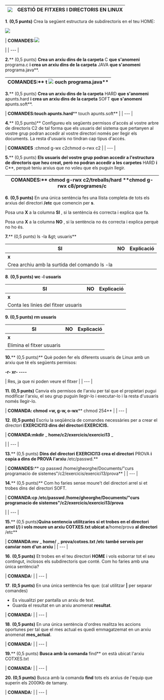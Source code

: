 | ![](RackMultipart20220303-4-1ve1fn3_html_aec8a7489275c163.png) | **GESTIÓ DE FITXERS I DIRECTORIS EN LINUX** |
| --- | --- |

**1**. **(0,5 punts)** Crea la següent estructura de subdirectoris en el teu HOME:

![](RackMultipart20220303-4-1ve1fn3_html_2a0d6772c5e881.png)

| **COMANDES:**![](RackMultipart20220303-4-1ve1fn3_html_4368b46cdc3b7690.png)


 |
| --- |

**2.**** (0,5 punts) **Crea un arxiu dins de la carpeta** C **que s&#39;anomeni** programa.c **i crea un arxiu dins de la carpeta** JAVA **que s&#39;anomeni** programa.java**.

| **COMANDES:**** t ![](RackMultipart20220303-4-1ve1fn3_html_daf0bc63364925b0.png) ouch programa.java** |
| --- |

**3.**** (0,5 punts) **Crea un arxiu dins de la carpeta** HARD **que s&#39;anomeni** apunts.hard **i crea un arxiu dins de la carpeta** SOFT **que s&#39;anomeni** apunts.soft**.

| **COMANDES:touch apunts.hard**** touch apunts.soft**
 |
| --- |

**4.**** (0,5 punts)** Configureu els següents permisos d&#39;accés al vostre arbre de directoris C2 de tal forma que els usuaris del sistema que pertanyen al vostre grup podran accedir al vostre directori només per llegir els documents. La resta d&#39;usuaris no tindran cap tipus d&#39;accés.

| **COMANDES** :chmod g-wx c2chmod o-rwx c2
 |
| --- |

**5.**** (0,5 punts) **Els usuaris del vostre grup podran accedir a l&#39;estructura de directoris que heu creat, però no podran accedir a les carpetes** HARD **i** C**, perquè teniu arxius que no voleu que els puguin llegir.

| **COMANDES:**** chmod g-rwx c2/treballs/hard ****chmod g-rwx c8/programes/c** |
| --- |

**6**. **(0,5 punts)** En una única sentència fes una llista completa de tots els arxius del directori **/etc** que comencin per **s**.

Posa una **X** a la columna **SI** , si la sentència és correcta i explica que fa.

Posa una **X** a la columna **NO** , si la sentència no és correcta i explica perquè no ho és.

**7.**** (0,5 punts) ls -la \&gt; usuaris**

| **SI** | **NO** | **Explicació** |
| --- | --- | --- |
| **x** |
 | Crea archiu amb la surtida del comando ls -la |

**8**. **(0,5 punts) wc -l usuaris**

| **SI** | **NO** | **Explicació** |
| --- | --- | --- |
| **x** |
 | Conta les linies del fitxer usuaris |

**9. (0,5 punts) rm usuaris**

| **SI** | **NO** | **Explicació** |
| --- | --- | --- |
| **x** |
 | Elimina el fitxer usuaris |

**10.**** (0,5 punts)** Què poden fer els diferents usuaris de Linux amb un arxiu que té els següents permisos:

**-r- xr- ----**

| Res, ja que ni poden veure el fitxer
 |
| --- |

**11. (0,5 punts)** Canvia els permisos de l&#39;arxiu per tal que el propietari pugui modificar l&#39;arxiu, el seu grup puguin llegir-lo i executar-lo i la resta d&#39;usuaris només llegir-lo.

| **COMANDA: chmod +w, g-w, o-wx**** chmod 254**
 |
| --- |

**12**. **(0,5 punts)** Escriu la seqüència de comandes necessàries per a crear el directori **EXERCICI13 dins del directori EXERCICIS.**

| **COMANDA:mkdir** _ **home/c2/exercicis/exercici13** _


 |
| --- |

**13.**** (0,5 punts) **Dins del directori EXERCICI13 crea el directori** PROVA **i copia a dins de PROVA l&#39;arxiu** /etc/passwd.**

| **COMANDES:**** cp passwd /home/gheorghe/Documents/&quot;curs programacio de sistemes&quot;/c2/exercicis/exercici13/prova**
 |
| --- |

**14.**** (0,5 punts)** Com ho faries sense moure&#39;t del directori arrel si et trobes dins del directori SOFT.

| **COMANDA:cp /etc/passwd /home/gheorghe/Documents/&quot;curs programacio de sistemes&quot;/c2/exercicis/exercici13/prova**


 |
| --- |

**15.**** (0,5 punts)**Quina sentencia utilitzaries si et trobes en el directori arrel (/) i vols moure un arxiu COTXES.txt ubicat a**/home/prova **al directori** /etc**

| **COMANDA:mv** _ **home/** _ **prova/cotxes.txt /etc**  **també serveis per canviar nom d&#39;un arxiu**
 |
| --- |

**16**. **(0,5 punts)** Et trobes en el teu directori **HOME** i vols esborrar tot el seu contingut, inclosos els subdirectoris que conté. Com ho faries amb una única sentència?

| **COMANDA:**
 |
| --- |

**17**. **(0,5 punts)** En una única sentència fes que: (cal utilitzar **|** per separar comandes)

- Es visualitzi per pantalla un arxiu de text.
- Guarda el resultat en un arxiu anomenat **resultat**.

| **COMANDA:**
 |
| --- |

**18**. **(0,5 punts)** En una única sentència d&#39;ordres realitza les accions oportunes per tal que el mes actual es quedi emmagatzemat en un arxiu anomenat **mes\_actual**.

| **COMANDA:**
 |
| --- |

**19.**** (0,5 punts) **Busca amb la comanda** find** on està ubicat l&#39;arxiu COTXES.txt

| **COMANDA:**
 |
| --- |

**20. (0,5 punts)** Busca amb la comanda **find** tots els arxius de l&#39;equip que superin els 2000Kb de tamany.

| **COMANDA:**
 |
| --- |
